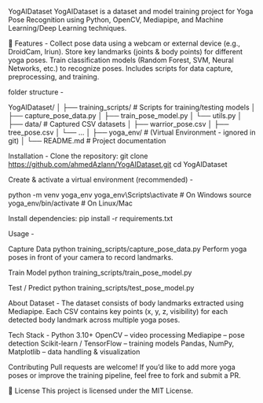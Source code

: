 YogAIDataset
YogAIDataset is a dataset and model training project for Yoga Pose Recognition using Python, OpenCV, Mediapipe, and Machine Learning/Deep Learning techniques.

🚀 Features -
Collect pose data using a webcam or external device (e.g., DroidCam, Iriun).
Store key landmarks (joints & body points) for different yoga poses.
Train classification models (Random Forest, SVM, Neural Networks, etc.) to recognize poses.
Includes scripts for data capture, preprocessing, and training.

folder structure - 

YogAIDataset/
│
├── training_scripts/        # Scripts for training/testing models
│   ├── capture_pose_data.py
│   ├── train_pose_model.py
│   └── utils.py
│
├── data/                    # Captured CSV datasets
│   ├── warrior_pose.csv
│   ├── tree_pose.csv
│   └── ...
│
├── yoga_env/                # (Virtual Environment - ignored in git)
│
└── README.md                # Project documentation

Installation - 
Clone the repository:
git clone https://github.com/ahmedAzlann/YogAIDataset.git
cd YogAIDataset


Create & activate a virtual environment (recommended) - 

python -m venv yoga_env
yoga_env\Scripts\activate   # On Windows
source yoga_env/bin/activate # On Linux/Mac

Install dependencies:
pip install -r requirements.txt

Usage - 

Capture Data
python training_scripts/capture_pose_data.py
Perform yoga poses in front of your camera to record landmarks.

Train Model
python training_scripts/train_pose_model.py

Test / Predict
python training_scripts/test_pose_model.py

About Dataset - 
The dataset consists of body landmarks extracted using Mediapipe.
Each CSV contains key points (x, y, z, visibility) for each detected body landmark across multiple yoga poses.

Tech Stack - 
Python 3.10+
OpenCV – video processing
Mediapipe – pose detection
Scikit-learn / TensorFlow – training models
Pandas, NumPy, Matplotlib – data handling & visualization 


Contributing
Pull requests are welcome! If you’d like to add more yoga poses or improve the training pipeline, feel free to fork and submit a PR.

📜 License
This project is licensed under the MIT License.
